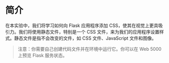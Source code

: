 # 简介

在本实验中，我们将学习如何向 Flask 应用程序添加 CSS，使其在视觉上更具吸引力。我们将使用静态文件，特别是一个 CSS 文件，来为我们的应用程序设置样式。静态文件是指不会改变的文件，如 CSS 文件、JavaScript 文件和图像。

> 注意：你需要自己创建代码文件并在环境中运行它。你可以在 Web 5000 上预览 Flask 服务状态。
